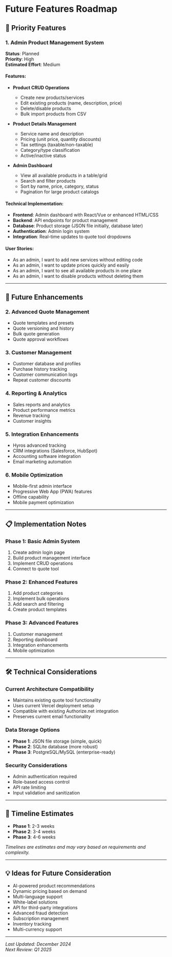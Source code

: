 # Future Features Roadmap

## 🎯 **Priority Features**

### **1. Admin Product Management System**
**Status**: Planned  
**Priority**: High  
**Estimated Effort**: Medium

#### **Features:**
- **Product CRUD Operations**
  - Create new products/services
  - Edit existing products (name, description, price)
  - Delete/disable products
  - Bulk import products from CSV

- **Product Details Management**
  - Service name and description
  - Pricing (unit price, quantity discounts)
  - Tax settings (taxable/non-taxable)
  - Category/type classification
  - Active/inactive status

- **Admin Dashboard**
  - View all available products in a table/grid
  - Search and filter products
  - Sort by name, price, category, status
  - Pagination for large product catalogs

#### **Technical Implementation:**
- **Frontend**: Admin dashboard with React/Vue or enhanced HTML/CSS
- **Backend**: API endpoints for product management
- **Database**: Product storage (JSON file initially, database later)
- **Authentication**: Admin login system
- **Integration**: Real-time updates to quote tool dropdowns

#### **User Stories:**
- As an admin, I want to add new services without editing code
- As an admin, I want to update prices quickly and easily
- As an admin, I want to see all available products in one place
- As an admin, I want to disable products without deleting them

---

## 🔮 **Future Enhancements**

### **2. Advanced Quote Management**
- Quote templates and presets
- Quote versioning and history
- Bulk quote generation
- Quote approval workflows

### **3. Customer Management**
- Customer database and profiles
- Purchase history tracking
- Customer communication logs
- Repeat customer discounts

### **4. Reporting & Analytics**
- Sales reports and analytics
- Product performance metrics
- Revenue tracking
- Customer insights

### **5. Integration Enhancements**
- Hyros advanced tracking
- CRM integrations (Salesforce, HubSpot)
- Accounting software integration
- Email marketing automation

### **6. Mobile Optimization**
- Mobile-first admin interface
- Progressive Web App (PWA) features
- Offline capability
- Mobile payment optimization

---

## 📋 **Implementation Notes**

### **Phase 1: Basic Admin System**
1. Create admin login page
2. Build product management interface
3. Implement CRUD operations
4. Connect to quote tool

### **Phase 2: Enhanced Features**
1. Add product categories
2. Implement bulk operations
3. Add search and filtering
4. Create product templates

### **Phase 3: Advanced Features**
1. Customer management
2. Reporting dashboard
3. Integration enhancements
4. Mobile optimization

---

## 🛠 **Technical Considerations**

### **Current Architecture Compatibility**
- Maintains existing quote tool functionality
- Uses current Vercel deployment setup
- Compatible with existing Authorize.net integration
- Preserves current email functionality

### **Data Storage Options**
- **Phase 1**: JSON file storage (simple, quick)
- **Phase 2**: SQLite database (more robust)
- **Phase 3**: PostgreSQL/MySQL (enterprise-ready)

### **Security Considerations**
- Admin authentication required
- Role-based access control
- API rate limiting
- Input validation and sanitization

---

## 📅 **Timeline Estimates**

- **Phase 1**: 2-3 weeks
- **Phase 2**: 3-4 weeks  
- **Phase 3**: 4-6 weeks

*Timelines are estimates and may vary based on requirements and complexity.*

---

## 💡 **Ideas for Future Consideration**

- AI-powered product recommendations
- Dynamic pricing based on demand
- Multi-language support
- White-label solutions
- API for third-party integrations
- Advanced fraud detection
- Subscription management
- Inventory tracking
- Multi-currency support

---

*Last Updated: December 2024*  
*Next Review: Q1 2025*
